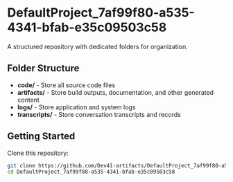 # DefaultProject_7af99f80-a535-4341-bfab-e35c09503c58
A structured repository with dedicated folders for organization.

## Folder Structure

- **code/** - Store all source code files
- **artifacts/** - Store build outputs, documentation, and other generated content
- **logs/** - Store application and system logs
- **transcripts/** - Store conversation transcripts and records

## Getting Started

Clone this repository:
```bash
git clone https://github.com/Dev41-artifacts/DefaultProject_7af99f80-a535-4341-bfab-e35c09503c58
cd DefaultProject_7af99f80-a535-4341-bfab-e35c09503c58
```
